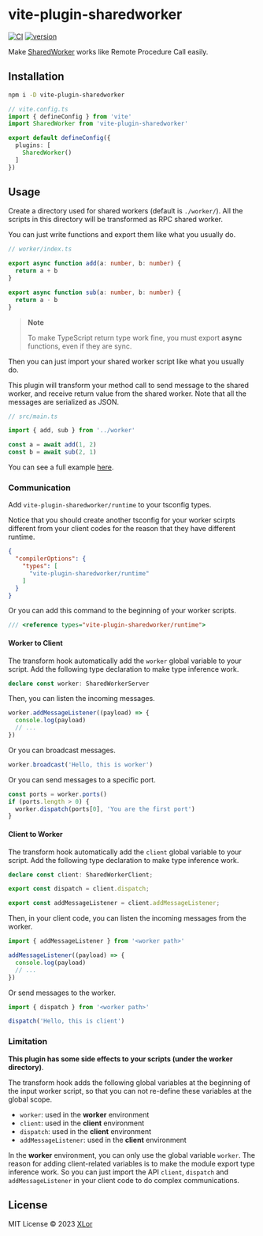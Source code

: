 # vite-plugin-sharedworker

[![CI](https://github.com/yjl9903/vite-plugin-sharedworker/actions/workflows/ci.yml/badge.svg)](https://github.com/yjl9903/vite-plugin-sharedworker/actions/workflows/ci.yml)
[![version](https://img.shields.io/npm/v/vite-plugin-sharedworker?label=vite-plugin-sharedworker)](https://www.npmjs.com/package/vite-plugin-sharedworker)

Make [SharedWorker](https://developer.mozilla.org/en-US/docs/Web/API/SharedWorker) works like Remote Procedure Call easily.

## Installation

```bash
npm i -D vite-plugin-sharedworker
```

```ts
// vite.config.ts
import { defineConfig } from 'vite'
import SharedWorker from 'vite-plugin-sharedworker'

export default defineConfig({
  plugins: [
    SharedWorker()
  ]
})
```

## Usage

Create a directory used for shared workers (default is `./worker/`). All the scripts in this directory will be transformed as RPC shared worker.

You can just write functions and export them like what you usually do.

```ts
// worker/index.ts

export async function add(a: number, b: number) {
  return a + b
}

export async function sub(a: number, b: number) {
  return a - b
}
```

> **Note**
>
> To make TypeScript return type work fine, you must export **async** functions, even if they are sync.

Then you can just import your shared worker script like what you usually do.

This plugin will transform your method call to send message to the shared worker, and receive return value from the shared worker. Note that all the messages are serialized as JSON.

```ts
// src/main.ts

import { add, sub } from '../worker'

const a = await add(1, 2)
const b = await sub(2, 1)
```

You can see a full example [here](./playground/).

### Communication

Add `vite-plugin-sharedworker/runtime` to your tsconfig types.

Notice that you should create another tsconfig for your worker scirpts different from your client codes for the reason that they have different runtime.

```json
{
  "compilerOptions": {
    "types": [
      "vite-plugin-sharedworker/runtime"
    ]
  }
}
```

Or you can add this command to the beginning of your worker scripts.

```ts
/// <reference types="vite-plugin-sharedworker/runtime">
```

#### Worker to Client

The transform hook automatically add the `worker` global variable to your script. Add the following type declaration to make type inference work.

```ts
declare const worker: SharedWorkerServer
```

Then, you can listen the incoming messages.

```ts
worker.addMessageListener((payload) => {
  console.log(payload)
  // ...
})
```

Or you can broadcast messages.

```ts
worker.broadcast('Hello, this is worker')
```

Or you can send messages to a specific port.

```ts
const ports = worker.ports()
if (ports.length > 0) {
  worker.dispatch(ports[0], 'You are the first port')
}
```

#### Client to Worker

The transform hook automatically add the `client` global variable to your script. Add the following type declaration to make type inference work.

```ts
declare const client: SharedWorkerClient;

export const dispatch = client.dispatch;

export const addMessageListener = client.addMessageListener;
```

Then, in your client code, you can listen the incoming messages from the worker.

```ts
import { addMessageListener } from '<worker path>'

addMessageListener((payload) => {
  console.log(payload)
  // ...
})
```

Or send messages to the worker.

```ts
import { dispatch } from '<worker path>'

dispatch('Hello, this is client')
```

### Limitation

**This plugin has some side effects to your scripts (under the worker directory)**.

The transform hook adds the following global variables at the beginning of the input worker script, so that you can not re-define these variables at the global scope.

+ `worker`: used in the **worker** environment
+ `client`: used in the **client** environment
+ `dispatch`: used in the **client** environment
+ `addMessageListener`: used in the **client** environment

In the **worker** environment, you can only use the global variable `worker`. The reason for adding client-related variables is to make the module export type inference work. So you can just import the API `client`, `dispatch` and `addMessageListener` in your client code to do complex communications.

## License

MIT License © 2023 [XLor](https://github.com/yjl9903)
